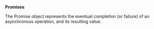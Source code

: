 **Promises**

The Promise object represents the eventual completion (or failure) of an asynchronous operation, and its resulting value.

